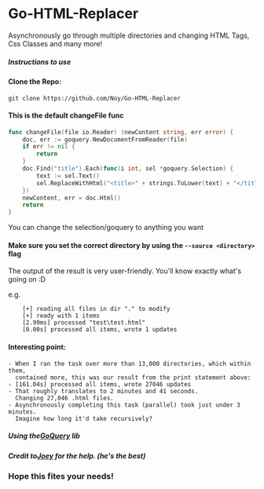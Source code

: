 # Go-HTML-Replacer
Asynchronously go through multiple directories and changing HTML Tags, Css Classes and many more!

##### Instructions to use

#### Clone the Repo:

```
git clone https://github.com/Noy/Go-HTML-Replacer
```

#### This is the default changeFile func

```go
func changeFile(file io.Reader) (newContent string, err error) {
	doc, err := goquery.NewDocumentFromReader(file)
	if err != nil {
		return
	}
	doc.Find("title").Each(func(i int, sel *goquery.Selection) {
		text := sel.Text()
		sel.ReplaceWithHtml("<title>" + strings.ToLower(text) + "</title>")
	})
	newContent, err = doc.Html()
	return
}
```
You can change the selection/goquery to anything you want

#### Make sure you set the correct directory by using the `````--source <directory>````` flag

The output of the result is very user-friendly. You'll know exactly what's going on :D

e.g.

```
    [+] reading all files in dir "." to modify
    [+] ready with 1 items 
    [2.99ms] processed "test\test.html"
    [0.00s] processed all items, wrote 1 updates
```

#### Interesting point:
	- When I ran the task over more than 13,000 directories, which within them, 
	  contained more, this was our result from the print statement above:
	- [161.04s] processed all items, wrote 27046 updates
	- That roughly translates to 2 minutes and 41 seconds. 
	  Changing 27,046 .html files.
	- Asynchronously completing this task (parallel) took just under 3 minutes.
	  Imagine how long it'd take recursively?

##### Using the[GoQuery](""https://github.com/PuerkitoBio/goquery") lib

##### Credit to[Joey](""https://github.com/Twister915") for the help. (he's the best)

### Hope this fites your needs!